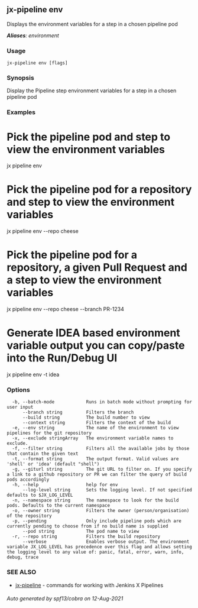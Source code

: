 ## jx-pipeline env

Displays the environment variables for a step in a chosen pipeline pod

***Aliases**: environment*

### Usage

```
jx-pipeline env [flags]
```

### Synopsis

Display the Pipeline step environment variables for a step in a chosen pipeline pod

### Examples

  # Pick the pipeline pod and step to view the environment variables
  jx pipeline env
  
  # Pick the pipeline pod for a repository and step to view the environment variables
  jx pipeline env --repo cheese
  
  # Pick the pipeline pod for a repository, a given Pull Request and a step to view the environment variables
  jx pipeline env --repo cheese --branch PR-1234
  
  # Generate IDEA based environment variable output you can copy/paste into the Run/Debug UI
  jx pipeline env -t idea

### Options

```
  -b, --batch-mode            Runs in batch mode without prompting for user input
      --branch string         Filters the branch
      --build string          The build number to view
      --context string        Filters the context of the build
  -e, --env string            The name of the environment to view pipelines for the git repository
  -x, --exclude stringArray   The environment variable names to exclude.
  -f, --filter string         Filters all the available jobs by those that contain the given text
  -t, --format string         The output format. Valid values are 'shell' or 'idea' (default "shell")
  -g, --giturl string         The git URL to filter on. If you specify a link to a github repository or PR we can filter the query of build pods accordingly
  -h, --help                  help for env
      --log-level string      Sets the logging level. If not specified defaults to $JX_LOG_LEVEL
  -n, --namespace string      The namespace to look for the build pods. Defaults to the current namespace
  -o, --owner string          Filters the owner (person/organisation) of the repository
  -p, --pending               Only include pipeline pods which are currently pending to choose from if no build name is supplied
      --pod string            The pod name to view
  -r, --repo string           Filters the build repository
      --verbose               Enables verbose output. The environment variable JX_LOG_LEVEL has precedence over this flag and allows setting the logging level to any value of: panic, fatal, error, warn, info, debug, trace
```

### SEE ALSO

* [jx-pipeline](jx-pipeline.md)	 - commands for working with Jenkins X Pipelines

###### Auto generated by spf13/cobra on 12-Aug-2021
